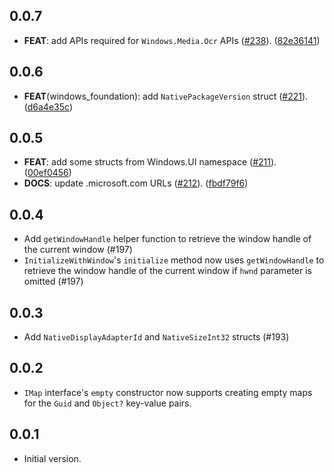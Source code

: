 ## 0.0.7

 - **FEAT**: add APIs required for `Windows.Media.Ocr` APIs ([#238](https://github.com/dart-windows/dartwinrt/issues/238)). ([82e36141](https://github.com/dart-windows/dartwinrt/commit/82e361415f8839ea7b8f9e927f2a21d02e0bab09))

## 0.0.6

 - **FEAT**(windows_foundation): add `NativePackageVersion` struct ([#221](https://github.com/dart-windows/dartwinrt/issues/221)). ([d6a4e35c](https://github.com/dart-windows/dartwinrt/commit/d6a4e35c0c79029d08871dd52c10859174ec042e))

## 0.0.5

 - **FEAT**: add some structs from Windows.UI namespace ([#211](https://github.com/dart-windows/dartwinrt/issues/211)). ([00ef0456](https://github.com/dart-windows/dartwinrt/commit/00ef0456506298362c67b34d82eed001a4735552))
 - **DOCS**: update <xx>.microsoft.com URLs ([#212](https://github.com/dart-windows/dartwinrt/issues/212)). ([fbdf79f6](https://github.com/dart-windows/dartwinrt/commit/fbdf79f6a4e6fa3991ce6ed59379e260d2b734b3))

## 0.0.4

- Add `getWindowHandle` helper function to retrieve the window handle of the
  current window (#197)
- `InitializeWithWindow`'s `initialize` method now uses `getWindowHandle` to
  retrieve the window handle of the current window if `hwnd` parameter is
  omitted (#197)

## 0.0.3

- Add `NativeDisplayAdapterId` and `NativeSizeInt32` structs (#193)

## 0.0.2

- `IMap` interface's `empty` constructor now supports creating empty maps for
  the `Guid` and `Object?` key-value pairs.

## 0.0.1

- Initial version.
